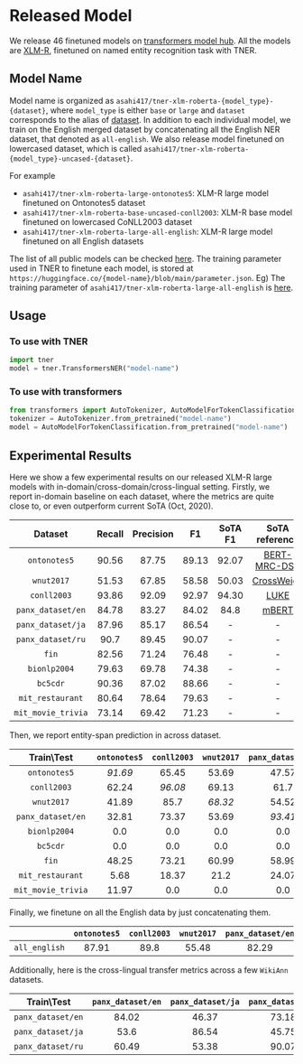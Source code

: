 # Released Model
We release 46 finetuned models on [transformers model hub](https://huggingface.co/models?search=asahi417/tner).
All the models are [XLM-R](https://arxiv.org/pdf/1911.02116.pdf), finetuned on named entity recognition task with TNER.

## Model Name
Model name is organized as `asahi417/tner-xlm-roberta-{model_type}-{dataset}`, where `model_type` is either `base` or `large` and `dataset` corresponds to 
the alias of [dataset](https://github.com/asahi417/tner/blob/master/README.md#datasets). In addition to each individual model, we train on the English merged dataset by 
concatenating all the English NER dataset, that denoted as `all-english`.
We also release model finetuned on lowercased dataset, which is called `asahi417/tner-xlm-roberta-{model_type}-uncased-{dataset}`.

For example
- `asahi417/tner-xlm-roberta-large-ontonotes5`: XLM-R large model finetuned on Ontonotes5 dataset
- `asahi417/tner-xlm-roberta-base-uncased-conll2003`: XLM-R base model finetuned on lowercased CoNLL2003 dataset
- `asahi417/tner-xlm-roberta-large-all-english`: XLM-R large model finetuned on all English datasets

The list of all public models can be checked [here](https://huggingface.co/models?search=asahi417/tner).
The training parameter used in TNER to finetune each model, is stored at `https://huggingface.co/{model-name}/blob/main/parameter.json`.
Eg) The training parameter of `asahi417/tner-xlm-roberta-large-all-english` is [here](https://huggingface.co/asahi417/tner-xlm-roberta-large-all-english/blob/main/parameter.json).

## Usage
### To use with TNER

```python
import tner
model = tner.TransformersNER("model-name")
```

### To use with transformers
```python
from transformers import AutoTokenizer, AutoModelForTokenClassification
tokenizer = AutoTokenizer.from_pretrained("model-name")
model = AutoModelForTokenClassification.from_pretrained("model-name")
```


## Experimental Results
Here we show a few experimental results on our released XLM-R large models with in-domain/cross-domain/cross-lingual setting. Firstly, we report in-domain baseline on each dataset, where the metrics are quite close to, or even outperform current SoTA (Oct, 2020).

| Dataset            | Recall | Precision | F1    |  SoTA F1  |                    SoTA reference                    |
|:------------------:|:------:|:---------:|:-----:|:---------:|:----------------------------------------------------:|
| `ontonotes5`       | 90.56  | 87.75     | 89.13 | 92.07     | [BERT-MRC-DSC](https://arxiv.org/pdf/1911.02855.pdf) |
| `wnut2017`         | 51.53  | 67.85     | 58.58 | 50.03     | [CrossWeigh](https://www.aclweb.org/anthology/D19-1519.pdf)  |
| `conll2003`        | 93.86  | 92.09     | 92.97 | 94.30     | [LUKE](https://arxiv.org/pdf/2010.01057v1.pdf)       | 
| `panx_dataset/en`  | 84.78  | 83.27     | 84.02 | 84.8      | [mBERT](https://arxiv.org/pdf/2005.00052.pdf)        |
| `panx_dataset/ja`  | 87.96  | 85.17     | 86.54 | - | - |
| `panx_dataset/ru`  | 90.7   | 89.45     | 90.07 | - | - |
| `fin`              | 82.56  | 71.24     | 76.48 | - | - |  
| `bionlp2004`       | 79.63  | 69.78     | 74.38 | - | - |
| `bc5cdr`           | 90.36  | 87.02     | 88.66 | - | - |
| `mit_restaurant`   | 80.64  | 78.64     | 79.63 | - | - |
| `mit_movie_trivia` | 73.14  | 69.42     | 71.23 | - | - |


Then, we report entity-span prediction in across dataset.

|  Train\Test        | `ontonotes5` | `conll2003` | `wnut2017` | `panx_dataset/en` | `bionlp2004` | `bc5cdr` | `fin`   | `mit_restaurant` | `mit_movie_trivia` | 
|:------------------:|:----------:|:---------:|:--------:|:---------------:|:----------:|:------:|:-----:|:--------------:|:----------------:| 
| `ontonotes5`       | _91.69_    | 65.45     | 53.69    | 47.57           | 0.0        | 0.0    | 18.34 | 2.47           | 88.87            | 
| `conll2003`        | 62.24      | _96.08_   | 69.13    | 61.7            | 0.0        | 0.0    | 22.71 | 4.61           | 0.0              | 
| `wnut2017`         | 41.89      | 85.7      | _68.32_  | 54.52           | 0.0        | 0.0    | 20.07 | 15.58          | 0.0              | 
| `panx_dataset/en`  | 32.81      | 73.37     | 53.69    | _93.41_         | 0.0        | 0.0    | 12.25 | 1.16           | 0.0              | 
| `bionlp2004`       | 0.0        | 0.0       | 0.0      | 0.0             | _79.04_    | 0.0    | 0.0   | 0.0            | 0.0              | 
| `bc5cdr`           | 0.0        | 0.0       | 0.0      | 0.0             | 0.0        | _88.88_| 0.0   | 0.0            | 0.0              | 
| `fin`              | 48.25      | 73.21     | 60.99    | 58.99           | 0.0        | 0.0    | _82.05_| 19.73         | 0.0              | 
| `mit_restaurant`   | 5.68       | 18.37     | 21.2     | 24.07           | 0.0        | 0.0    | 18.06 | _83.4_         | 0.0              | 
| `mit_movie_trivia` | 11.97      | 0.0       | 0.0      | 0.0             | 0.0        | 0.0    | 0.0   | 0.0            | _73.1_           | 

Finally, we finetune on all the English data by just concatenating them.

|                 | `ontonotes5` | `conll2003` | `wnut2017` | `panx_dataset/en` | `bionlp2004` | `bc5cdr` | `fin`   | `mit_restaurant` | `mit_movie_trivia` | 
|:---------------:|:------------:|:-----------:|:----------:|:-----------------:|:------------:|:--------:|:-------:|:----------------:|:------------------:| 
| `all_english`   | 87.91        | 89.8        | 55.48      | 82.29             | 73.76        | 84.25    | 74.77   | 81.44            | 72.33              | 

Additionally, here is the cross-lingual transfer metrics across a few `WikiAnn` datasets.

|  Train\Test       | `panx_dataset/en` | `panx_dataset/ja` | `panx_dataset/ru` | 
|:-----------------:|:-----------------:|:-----------------:|:-----------------:| 
| `panx_dataset/en` | 84.02             | 46.37             | 73.18             | 
| `panx_dataset/ja` | 53.6              | 86.54             | 45.75             | 
| `panx_dataset/ru` | 60.49             | 53.38             | 90.07             | 
